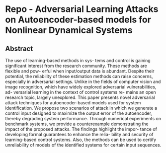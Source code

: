 # Repo - Adversarial Learning Attacks on Autoencoder-based models for Nonlinear Dynamical Systems

## Abstract
The use of learning-based methods in sys-
tems and control is gaining significant interest from the
research community. These methods are flexible and pow-
erful when input/output data is abundant. Despite their
potential, the reliability of these estimation methods can
raise concerns, especially in adversarial settings. Unlike
in the fields of computer vision and image recognition,
which have widely explored adversarial vulnerabilities, ad-
versarial learning in the context of control systems re-
mains an open research topic, largely unexplored. This
paper presents novel adversarial attack techniques for
autoencoder-based models used for system identification.
We propose two scenarios of attack in which we generate
a control input designed to maximize the output error of
the autoencoder, thereby degrading system performance.
Through numerical experiments on benchmark systems,
we provide a counterexample demonstrating the impact
of the proposed attacks. The findings highlight the impor-
tance of developing formal guarantees to enhance the relia-
bility and security of learning-based control systems. Also,
the methods can be used to certify unreliability of models
of the identified systems for certain input sequences.
